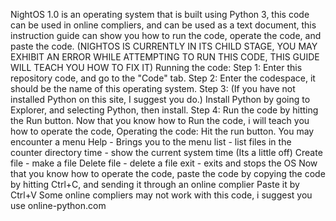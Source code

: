 NightOS 1.0 is an operating system that is built using Python 3, this code can be used in online compliers, and can be used as a text document, this instruction guide can show you how to run the code, operate the code, and paste the code.
(NIGHTOS IS CURRENTLY IN ITS CHILD STAGE, YOU MAY EXHIBIT AN ERROR WHILE ATTEMPTING TO RUN THIS CODE, THIS GUIDE WILL TEACH YOU
HOW TO FIX IT)
Running the code:
Step 1:
Enter this repository code, and go to the "Code" tab.
Step 2:
Enter the codespace, it should be the name of this operating system.
Step 3: (If you have not installed Python on this site, I suggest you do.)
Install Python by going to Explorer, and selecting Python, then install.
Step 4:
Run the code by hitting the Run button.
Now that you know how to Run the code, 
i will teach you how to operate the code, 
Operating the code:
Hit the run button.
You may encounter a menu
Help - Brings you to the menu
list - list files in the counter directory
time - show the current system time (Its a little off)
Create file - make a file
Delete file - delete a file
exit - exits and stops the OS
Now that you know how to operate the code, paste the code by copying the code by hitting Ctrl+C, and sending it through
an online complier
Paste it by Ctrl+V
Some online compliers may not work with this code, i suggest you use online-python.com

